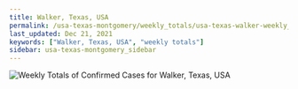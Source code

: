 ```yaml
---
title: Walker, Texas, USA
permalink: /usa-texas-montgomery/weekly_totals/usa-texas-walker-weekly_totals.html
last_updated: Dec 21, 2021
keywords: ["Walker, Texas, USA", "weekly totals"]
sidebar: usa-texas-montgomery_sidebar
---
```


![Weekly Totals of Confirmed Cases for Walker, Texas, USA](/covid_tracker/images/graphs/usa-texas-walker-weekly_totals_graph.png)
